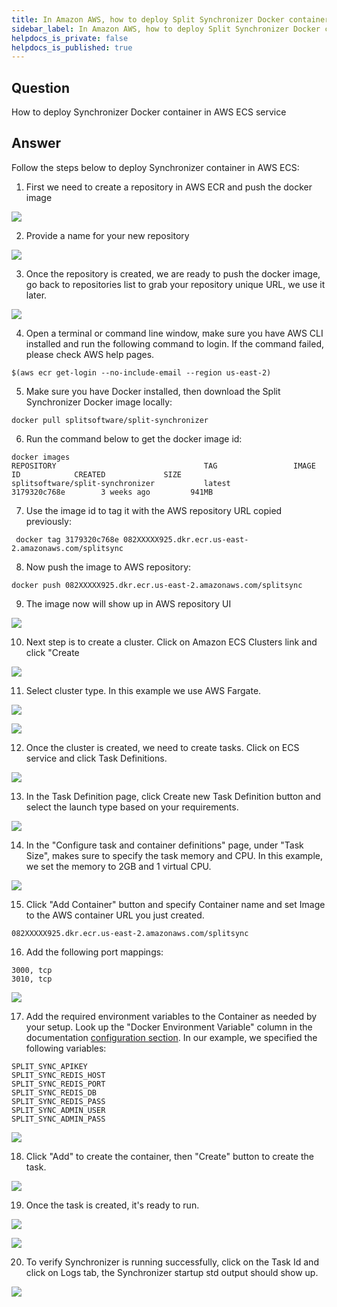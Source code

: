 ```yaml
---
title: In Amazon AWS, how to deploy Split Synchronizer Docker container?
sidebar_label: In Amazon AWS, how to deploy Split Synchronizer Docker container?
helpdocs_is_private: false
helpdocs_is_published: true
---
```


<p>
  <button hidden style={{borderRadius:'8px', border:'1px', fontFamily:'Courier New', fontWeight:'800', textAlign:'left'}}> help.split.io link: https://help.split.io/hc/en-us/articles/360028793291-How-to-deploy-Synchronizer-Docker-container-in-Amazon-AWS </button>
</p>

## Question

How to deploy Synchronizer Docker container in AWS ECS service

## Answer

Follow the steps below to deploy Synchronizer container in AWS ECS:

1. First we need to create a repository in AWS ECR and push the docker image

![](https://help.split.io/hc/article_attachments/360037885532)

2. Provide a name for your new repository

![](https://help.split.io/hc/article_attachments/4411390397453)

3. Once the repository is created, we are ready to push the docker image, go back to repositories list to grab your repository unique URL, we use it later.

![](https://help.split.io/hc/article_attachments/360037887352)

4. Open a terminal or command line window, make sure you have AWS CLI installed and run the following command to login. If the command failed, please check AWS help pages.
```
$(aws ecr get-login --no-include-email --region us-east-2)
```

5. Make sure you have Docker installed, then download the Split Synchronizer Docker image locally:
```
docker pull splitsoftware/split-synchronizer
```

6. Run the command below to get the docker image id:
```
docker images
REPOSITORY                                 TAG                 IMAGE ID            CREATED             SIZE
splitsoftware/split-synchronizer           latest              3179320c768e        3 weeks ago         941MB
```

7. Use the image id to tag it with the AWS repository URL copied previously:
```
 docker tag 3179320c768e 082XXXXX925.dkr.ecr.us-east-2.amazonaws.com/splitsync
```

8. Now push the image to AWS repository:
```
docker push 082XXXXX925.dkr.ecr.us-east-2.amazonaws.com/splitsync
```

9. The image now will show up in AWS repository UI

![](https://help.split.io/hc/article_attachments/360037892292)

10. Next step is to create a cluster. Click on Amazon ECS Clusters link and click "Create

![](https://help.split.io/hc/article_attachments/360037893392)

11. Select cluster type. In this example we use AWS Fargate.

![](https://help.split.io/hc/article_attachments/360037879751)

![](https://help.split.io/hc/article_attachments/360037880451)

12. Once the cluster is created, we need to create tasks. Click on ECS service and click Task Definitions.

![](https://help.split.io/hc/article_attachments/360029344151)

13. In the Task Definition page, click Create new Task Definition button and select the launch type based on your requirements.

![](https://help.split.io/hc/article_attachments/360029344831)

14. In the "Configure task and container definitions" page, under "Task Size", makes sure to specify the task memory and CPU. In this example, we set the memory to 2GB and 1 virtual CPU.

![](https://help.split.io/hc/article_attachments/360029344412)

15. Click "Add Container" button and specify Container name and set Image to the AWS container URL you just created.
```
082XXXXX925.dkr.ecr.us-east-2.amazonaws.com/splitsync
```

16. Add the following port mappings:
```
3000, tcp
3010, tcp
```

![](https://help.split.io/hc/article_attachments/360037885491)

17. Add the required environment variables to the Container as needed by your setup. Look up the "Docker Environment Variable" column in the documentation [configuration section](https://help.split.io/hc/en-us/articles/360019686092-Split-synchronizer#common-configuration-synchronizer-and-proxy-mode). In our example, we specified the following variables:
```
SPLIT_SYNC_APIKEY
SPLIT_SYNC_REDIS_HOST
SPLIT_SYNC_REDIS_PORT
SPLIT_SYNC_REDIS_DB
SPLIT_SYNC_REDIS_PASS
SPLIT_SYNC_ADMIN_USER
SPLIT_SYNC_ADMIN_PASS
```

![](https://help.split.io/hc/article_attachments/360029345171)

18. Click "Add" to create the container, then "Create" button to create the task.

![](https://help.split.io/hc/article_attachments/360037898872)

19. Once the task is created, it's ready to run.

![](https://help.split.io/hc/article_attachments/360037899312)

![](https://help.split.io/hc/article_attachments/360037886071)

20. To verify Synchronizer is running successfully, click on the Task Id and click on Logs tab, the Synchronizer startup std output should show up.

![](https://help.split.io/hc/article_attachments/360037886331)